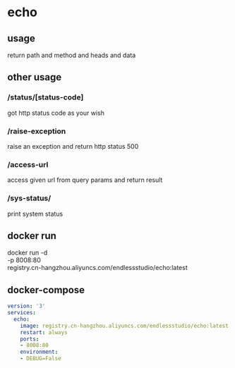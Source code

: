 # echo

## usage

return path and method and heads and data

## other usage

### /status/[status-code]

got http status code as your wish

### /raise-exception

raise an exception and return http status 500

### /access-url

access given url from query params and return result

### /sys-status/

print system status

## docker run

docker run -d \
  -p 8008:80 \
  registry.cn-hangzhou.aliyuncs.com/endlessstudio/echo:latest

## docker-compose

```yaml
version: '3'
services:
  echo:
    image: registry.cn-hangzhou.aliyuncs.com/endlessstudio/echo:latest
    restart: always
    ports:
    - 8008:80
    environment:
    - DEBUG=False
```